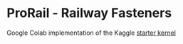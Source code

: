 # ProRail - Railway Fasteners
Google Colab implementation of the Kaggle [starter kernel](https://www.kaggle.com/rtb1990/starter-kernel)
